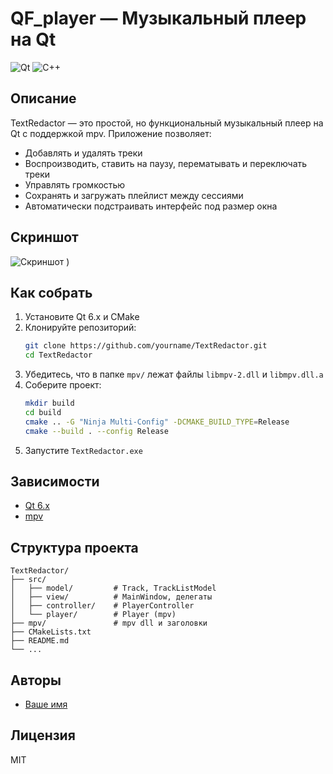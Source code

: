 # QF_player — Музыкальный плеер на Qt

![Qt](https://img.shields.io/badge/Qt-6.x-green)
![C++](https://img.shields.io/badge/C%2B%2B-17-blue)

## Описание

TextRedactor — это простой, но функциональный музыкальный плеер на Qt с поддержкой mpv. Приложение позволяет:
- Добавлять и удалять треки
- Воспроизводить, ставить на паузу, перематывать и переключать треки
- Управлять громкостью
- Сохранять и загружать плейлист между сессиями
- Автоматически подстраивать интерфейс под размер окна

## Скриншот
![Скриншот](https://github.com/user-attachments/assets/d4934e01-f8f6-4576-bd9a-130eba39b1db)
)

## Как собрать

1. Установите Qt 6.x и CMake
2. Клонируйте репозиторий:
   ```bash
   git clone https://github.com/yourname/TextRedactor.git
   cd TextRedactor
   ```
3. Убедитесь, что в папке `mpv/` лежат файлы `libmpv-2.dll` и `libmpv.dll.a`
4. Соберите проект:
   ```bash
   mkdir build
   cd build
   cmake .. -G "Ninja Multi-Config" -DCMAKE_BUILD_TYPE=Release
   cmake --build . --config Release
   ```
5. Запустите `TextRedactor.exe`

## Зависимости
- [Qt 6.x](https://www.qt.io/download)
- [mpv](https://mpv.io/)

## Структура проекта
```
TextRedactor/
├── src/
│   ├── model/         # Track, TrackListModel
│   ├── view/          # MainWindow, делегаты
│   ├── controller/    # PlayerController
│   └── player/        # Player (mpv)
├── mpv/               # mpv dll и заголовки
├── CMakeLists.txt
├── README.md
└── ...
```

## Авторы
- [Ваше имя](https://github.com/yourname)

## Лицензия
MIT
